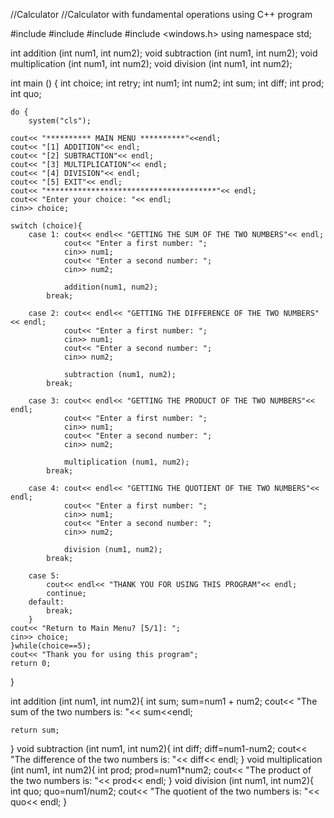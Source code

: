 //Calculator
//Calculator with fundamental operations using C++ program

#include <iostream>
#include <cmath>
#include <algorithm>
#include <windows.h>
using namespace std;

int addition (int num1, int num2);
void subtraction (int num1, int num2);
void multiplication (int num1, int num2);
void division (int num1, int num2);

int main ()
{
	int choice;
	int retry;
	int num1;
	int num2;
	int sum;
	int diff;
	int prod;
	int quo;
	
	do {
		system("cls");
		
	cout<< "********** MAIN MENU **********"<<endl;
	cout<< "[1] ADDITION"<< endl;
	cout<< "[2] SUBTRACTION"<< endl;
	cout<< "[3] MULTIPLICATION"<< endl;
	cout<< "[4] DIVISION"<< endl;
	cout<< "[5] EXIT"<< endl;
	cout<< "**************************************"<< endl;
	cout<< "Enter your choice: "<< endl;
	cin>> choice;
	
	switch (choice){
		case 1: cout<< endl<< "GETTING THE SUM OF THE TWO NUMBERS"<< endl;
				cout<< "Enter a first number: ";
				cin>> num1;
				cout<< "Enter a second number: ";
				cin>> num2;
				
				addition(num1, num2);
			break;
		
		case 2: cout<< endl<< "GETTING THE DIFFERENCE OF THE TWO NUMBERS"<< endl;
				cout<< "Enter a first number: ";
				cin>> num1;
				cout<< "Enter a second number: ";
				cin>> num2;
				
				subtraction (num1, num2);
			break;
		
		case 3: cout<< endl<< "GETTING THE PRODUCT OF THE TWO NUMBERS"<< endl;
				cout<< "Enter a first number: ";
				cin>> num1;
				cout<< "Enter a second number: ";
				cin>> num2;
				
				multiplication (num1, num2);
			break;
		
		case 4: cout<< endl<< "GETTING THE QUOTIENT OF THE TWO NUMBERS"<< endl;
				cout<< "Enter a first number: ";
				cin>> num1;
				cout<< "Enter a second number: ";
				cin>> num2;
				
				division (num1, num2);
			break;
		
		case 5:
			cout<< endl<< "THANK YOU FOR USING THIS PROGRAM"<< endl;
			continue;
		default: 
			break;
		}
	cout<< "Return to Main Menu? [5/1]: ";
	cin>> choice;
	}while(choice==5);
	cout<< "Thank you for using this program";
	return 0;
}

int addition (int num1, int num2){
	int sum;
	sum=num1 + num2;
	cout<< "The sum of the two numbers is: "<< sum<<endl;
	
	return sum;
}
void subtraction (int num1, int num2){
	int diff;
	diff=num1-num2;
	cout<< "The difference of the two numbers is: "<< diff<< endl;
}
void multiplication (int num1, int num2){
	int prod;
	prod=num1*num2;
	cout<< "The product of the two numbers is: "<< prod<< endl;
}
void division (int num1, int num2){
	int quo;
	quo=num1/num2;
	cout<< "The quotient of the two numbers is: "<< quo<< endl;
}
